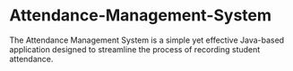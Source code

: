 # Attendance-Management-System
The Attendance Management System is a simple yet effective Java-based  application designed to streamline the process of recording student attendance.
